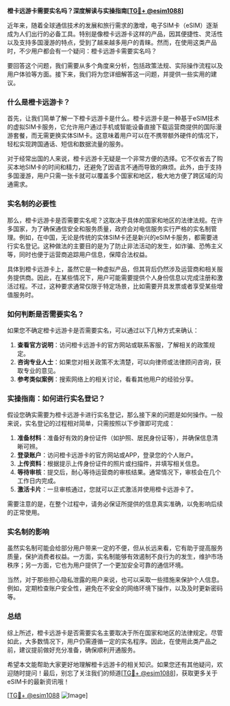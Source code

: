 **橙卡远游卡需要实名吗？深度解读与实操指南[[TG💪+ @esim1088](https://t.me/s/esim1088)]**

近年来，随着全球通信技术的发展和旅行需求的激增，电子SIM卡（eSIM）逐渐成为人们出行的必备工具。特别是像橙卡远游卡这样的产品，因其便捷性、灵活性以及支持多国漫游的特点，受到了越来越多用户的青睐。然而，在使用这类产品时，不少用户都会有一个疑问：橙卡远游卡需要实名吗？

要回答这个问题，我们需要从多个角度来分析，包括政策法规、实际操作流程以及用户体验等方面。接下来，我们将为您详细解答这一问题，并提供一些实用的建议。

### 什么是橙卡远游卡？

首先，让我们简单了解一下橙卡远游卡是什么。橙卡远游卡是一种基于eSIM技术的虚拟SIM卡服务，它允许用户通过手机或智能设备直接下载运营商提供的国际漫游套餐，而无需更换实体SIM卡。这意味着用户可以在不携带额外硬件的情况下，轻松实现跨国通话、短信和数据流量的服务。

对于经常出国的人来说，橙卡远游卡无疑是一个非常方便的选择。它不仅省去了购买本地SIM卡的时间和精力，还避免了因语言不通而导致的麻烦。此外，由于支持多国漫游，用户只需一张卡就可以覆盖多个国家和地区，极大地方便了跨区域的沟通需求。

### 实名制的必要性

那么，橙卡远游卡是否需要实名呢？这取决于具体的国家和地区的法律法规。在许多国家，为了确保通信安全和服务质量，政府会对电信服务实行严格的实名制管理。例如，在中国，无论是传统的实体SIM卡还是新兴的eSIM卡服务，都需要进行实名登记。这种做法的主要目的是为了防止非法活动的发生，如诈骗、恐怖主义等，同时也便于运营商追踪用户信息，保障合法权益。

具体到橙卡远游卡上，虽然它是一种虚拟产品，但其背后仍然涉及运营商和相关服务提供商。因此，在某些情况下，用户可能需要提供个人身份信息以完成注册和激活过程。不过，这种要求通常仅限于特定场景，比如需要开具发票或者享受某些增值服务时。

### 如何判断是否需要实名？

如果您不确定橙卡远游卡是否需要实名，可以通过以下几种方式来确认：

1. **查看官方说明**：访问橙卡远游卡的官方网站或联系客服，了解相关的政策规定。
2. **咨询专业人士**：如果您对相关政策不太清楚，可以向律师或法律顾问咨询，获取专业的意见。
3. **参考类似案例**：搜索网络上的相关讨论，看看其他用户的经验分享。

### 实操指南：如何进行实名登记？

假设您确实需要为橙卡远游卡进行实名登记，那么接下来的问题是如何操作。一般来说，实名登记的过程相对简单，只需按照以下步骤即可完成：

1. **准备材料**：准备好有效的身份证件（如护照、居民身份证等），并确保信息清晰可辨。
2. **登录账户**：访问橙卡远游卡的官方网站或APP，登录您的个人账户。
3. **上传资料**：根据提示上传身份证件的照片或扫描件，并填写相关信息。
4. **等待审核**：提交后，耐心等待运营商的审核结果。通常情况下，审核会在几个工作日内完成。
5. **激活卡片**：一旦审核通过，您就可以正式激活并使用橙卡远游卡了。

需要注意的是，在整个过程中，请务必保证所提供的信息真实准确，以免影响后续的正常使用。

### 实名制的影响

虽然实名制可能会给部分用户带来一定的不便，但从长远来看，它有助于提高服务质量，保护消费者权益。一方面，实名制能够有效遏制不良行为的发生，维护市场秩序；另一方面，它也为用户提供了一个更加安全可靠的通信环境。

当然，对于那些担心隐私泄露的用户来说，也可以采取一些措施来保护个人信息。例如，定期检查账户安全性，避免在不安全的网络环境下操作，以及及时更新密码等。

### 总结

综上所述，橙卡远游卡是否需要实名主要取决于所在国家和地区的法律规定。尽管如此，大多数情况下，用户仍需遵循一定的实名程序。因此，在使用此类产品之前，建议提前做好充分准备，确保顺利开通服务。

希望本文能帮助大家更好地理解橙卡远游卡的相关知识。如果您还有其他疑问，欢迎随时提问！最后，别忘了关注我们的频道[[TG💪+ @esim1088](https://t.me/s/esim1088)]，获取更多关于eSIM卡的最新资讯哦！

[[TG💪+ @esim1088](https://t.me/s/esim1088) ![Image](https://i.postimg.cc/4NQfJmqS/Snipaste-2025-05-13-00-14-12.png)]